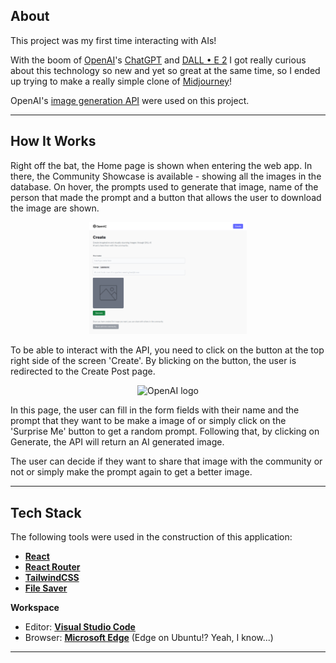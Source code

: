 
## About

<p>This project was my first time interacting with AIs!</p>
<p>With the boom of <a href="https://openai.com/about/">OpenAI</a>'s <a href="https://openai.com/blog/chatgpt/">ChatGPT</a> and <a href="https://openai.com/dall-e-2/">DALL • E 2</a> I got really curious about this technology so new and yet so great at the same time, so I ended up trying to make a really simple clone of <a href="https://midjourney.com/showcase/recent//">Midjourney</a>!
<p>OpenAI's <a href="https://platform.openai.com/docs/guides/images/introduction">image generation API</a> were used on this project.

 
---

## How It Works

<p>Right off the bat, the Home page is shown when entering the web app. In there, the Community Showcase is available - showing all the images in the database. On hover, the prompts used to generate that image, name of the person that made the prompt and a button that allows the user to download the image are shown.</p>

<div align="center">
  <img style="width:50%" src="https://github.com/Ashish-1225/AI-Image-Generating-App/blob/61cd4b492f85a4f1758ca39d81dc66ce7a320b9b/client/src/assets/createpost-view.png" alt="OpenAI logo" />
</div>

<p>To be able to interact with the API, you need to click on the button at the top right side of the screen 'Create'. By blicking on the button, the user is redirected to the Create Post page.</p>

<div align="center">
  <img style="width:50%" src="https://github.com/Lucas-zz/Midjourney/blob/main/src/assets/createpost-view.png](https://github.com/Ashish-1225/AI-Image-Generating-App/blob/61cd4b492f85a4f1758ca39d81dc66ce7a320b9b/client/src/assets/createpost-view.png" alt="OpenAI logo" />
</div>

<p>In this page, the user can fill in the form fields with their name and the prompt that they want to be make a image of or simply click on the 'Surprise Me' button to get a random prompt. Following that, by clicking on Generate, the API will return an AI generated image.</p>
<p>The user can decide if they want to share that image with the community or not or simply make the prompt again to get a better image.</p>

 
---

## Tech Stack

The following tools were used in the construction of this application:

-   **[React](https://pt-br.reactjs.org/docs/getting-started.html)**
-   **[React Router](https://reactrouter.com/en/main/start/tutorial#setup)**
-   **[TailwindCSS](https://tailwindcss.com/docs/installation)**
-   **[File Saver](https://www.npmjs.com/package/file-saver)**

 
**Workspace**

-   Editor:  **[Visual Studio Code](https://code.visualstudio.com/)**
-   Browser: **[Microsoft Edge](https://www.microsoft.com/en-us/edge)** (Edge on Ubuntu!? Yeah, I know...)

---




